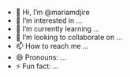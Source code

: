 - 👋 Hi, I’m @mariamdjire
- 👀 I’m interested in ...
- 🌱 I’m currently learning ...
- 💞️ I’m looking to collaborate on ...
- 📫 How to reach me ...
- 😄 Pronouns: ...
- ⚡ Fun fact: ...

<!---
mariamdjire/mariamdjire is a ✨ special ✨ repository because its `README.md` (this file) appears on your GitHub profile.
You can click the Preview link to take a look at your changes.
--->
